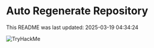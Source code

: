 # Auto Regenerate Repository

This README was last updated: 2025-03-19 04:34:24

 ![TryHackMe](https://tryhackme.com/badge/533634)